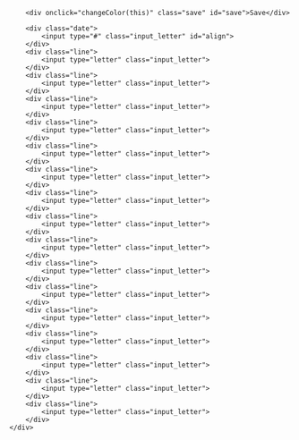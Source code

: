 
<!DOCTYPE html>
<html lang="en">
<head>
    <meta charset="UTF-8">
    <title>Page title</title>
    <link rel="stylesheet" href="style.css">
    <script src="script.js"></script>
</head>
<body>
    <div class="main_body">
        
        <div onclick="changeColor(this)" class="save" id="save">Save</div>
        
        <div class="date">
            <input type="#" class="input_letter" id="align">
        </div>
        <div class="line">
            <input type="letter" class="input_letter">
        </div>
        <div class="line">
            <input type="letter" class="input_letter">
        </div>
        <div class="line">
            <input type="letter" class="input_letter">
        </div>
        <div class="line">
            <input type="letter" class="input_letter">
        </div>
        <div class="line">
            <input type="letter" class="input_letter">
        </div>
        <div class="line">
            <input type="letter" class="input_letter">
        </div>
        <div class="line">
            <input type="letter" class="input_letter">
        </div>
        <div class="line">
            <input type="letter" class="input_letter">
        </div>
        <div class="line">
            <input type="letter" class="input_letter">
        </div>
        <div class="line">
            <input type="letter" class="input_letter">
        </div>
        <div class="line">
            <input type="letter" class="input_letter">
        </div>
        <div class="line">
            <input type="letter" class="input_letter">
        </div>
        <div class="line">
            <input type="letter" class="input_letter">
        </div>
        <div class="line">
            <input type="letter" class="input_letter">
        </div>
        <div class="line">
            <input type="letter" class="input_letter">
        </div>
        <div class="line">
            <input type="letter" class="input_letter">
        </div>
    </div>
    
</body>
</html>

